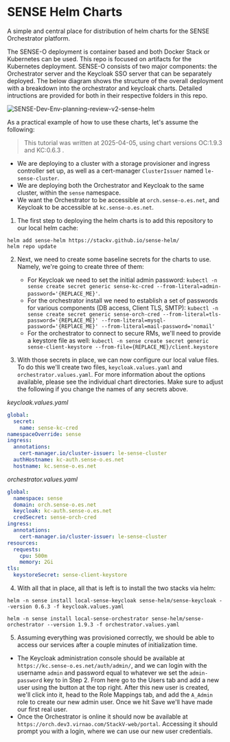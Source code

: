 # SENSE Helm Charts

A simple and central place for distribution of helm charts for the SENSE Orchestrator platform.

The SENSE-O deployment is container based and both Docker Stack or Kubernetes can be used. This repo is focused on artifacts for the Kubernetes deployment. SENSE-O consists of two major components: the Orchestrator server and the Keycloak SSO server that can be separately deployed. The below diagram shows the structure of the overall deployment with a breakdown into the orchestrator and keycloak charts. Detailed intructions are provided for both in their respective folders in this repo.

![SENSE-Dev-Env-planning-review-v2-sense-helm](https://github.com/user-attachments/assets/4bc74735-8b59-482f-9d26-51f071ebc367)

As a practical example of how to use these charts, let's assume the following:

> This tutorial was written at 2025-04-05, using chart versions OC:1.9.3 and KC:0.6.3 .

- We are deploying to a cluster with a storage provisioner and ingress controller set up, as well as a cert-manager `ClusterIssuer` named `le-sense-cluster`.
- We are deploying both the Orchestrator and Keycloak to the same cluster, within the `sense` namespace.
- We want the Orchestrator to be accessible at `orch.sense-o.es.net`, and Keycloak to be accessible at `kc.sense-o.es.net`.

1. The first step to deploying the helm charts is to add this repository to our local helm cache:

```
helm add sense-helm https://stackv.github.io/sense-helm/
helm repo update
```

2. Next, we need to create some baseline secrets for the charts to use. Namely, we're going to create three of them:

   - For Keycloak we need to set the initial admin password: `kubectl -n sense create secret generic sense-kc-cred --from-literal=admin-password='{REPLACE_ME}'`.
   - For the orchestrator install we need to establish a set of passwords for various components (DB access, Client TLS, SMTP): `kubectl -n sense create secret generic sense-orch-cred --from-literal=tls-password='{REPLACE_ME}' --from-literal=mysql-password='{REPlACE_ME}' --from-literal=mail-password='nomail'`
   - For the orchestrator to connect to secure RMs, we'll need to provide a keystore file as well: `kubectl -n sense create secret generic sense-client-keystore --from-file={REPLACE_ME}/client.keystore`

3. With those secrets in place, we can now configure our local value files. To do this we'll create two files, `keycloak.values.yaml` and `orchestrator.values.yaml`. For more information about the options available, please see the individual chart directories. Make sure to adjust the following if you change the names of any secrets above.

_keycloak.values.yaml_

```yaml
global:
  secret:
    name: sense-kc-cred
namespaceOverride: sense
ingress:
  annotations:
    cert-manager.io/cluster-issuer: le-sense-cluster
  authHostname: kc-auth.sense-o.es.net
  hostname: kc.sense-o.es.net
```

_orchestrator.values.yaml_

```yaml
global:
  namespace: sense
  domain: orch.sense-o.es.net
  keycloak: kc-auth.sense-o.es.net
  credSecret: sense-orch-cred
ingress:
  annotations:
    cert-manager.io/cluster-issuer: le-sense-cluster
resources:
  requests:
    cpu: 500m
    memory: 2Gi
tls:
  keystoreSecret: sense-client-keystore
```

4. With all that in place, all that is left is to install the two stacks via helm:

```
helm -n sense install local-sense-keycloak sense-helm/sense-keycloak --version 0.6.3 -f keycloak.values.yaml
```

```
helm -n sense install local-sense-orchestrator sense-helm/sense-orchestrator --version 1.9.3 -f orchestrator.values.yaml
```

5. Assuming everything was provisioned correctly, we should be able to access our services after a couple minutes of initialization time.

- The Keycloak administration console should be available at `https://kc.sense-o.es.net/auth/admin/`, and we can login with the username `admin` and password equal to whatever we set the `admin-password` key to in Step 2. From here go to the Users tab and add a new user using the button at the top right. After this new user is created, we'll click into it, head to the Role Mappings tab, and add the `A_Admin` role to create our new admin user. Once we hit Save we'll have made our first real user.
- Once the Orchestrator is online it should now be available at `https://orch.dev3.virnao.com/StackV-web/portal`. Accessing it should prompt you with a login, where we can use our new user credentials.
